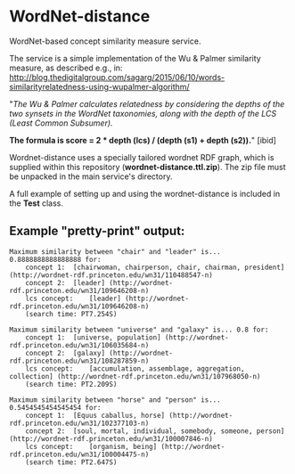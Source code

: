 # WordNet-distance
WordNet-based concept similarity measure service.

The service is a simple implementation of the Wu & Palmer similarity measure, as described e.g., in: 
http://blog.thedigitalgroup.com/sagarg/2015/06/10/words-similarityrelatedness-using-wupalmer-algorithm/

"*The Wu & Palmer calculates relatedness by considering the depths of the two synsets in the WordNet taxonomies, along with the depth of the LCS (Least Common Subsumer).*

**The formula is score = 2 * depth (lcs) / (depth (s1) + depth (s2)).**"
[ibid]

Wordnet-distance uses a specially tailored wordnet RDF graph, which is supplied within this repository (**wordnet-distance.ttl.zip**). The zip file must be unpacked in the main service's directory. 

A full example of setting up and using the wordnet-distance is included in the **Test** class. 

Example "pretty-print" output:
------------------------------


    Maximum similarity between "chair" and "leader" is... 0.8888888888888888 for:
    	concept 1: 	[chairwoman, chairperson, chair, chairman, president] (http://wordnet-rdf.princeton.edu/wn31/110488547-n)
    	concept 2: 	[leader] (http://wordnet-rdf.princeton.edu/wn31/109646208-n)
    	lcs concept:	[leader] (http://wordnet-rdf.princeton.edu/wn31/109646208-n)
    	(search time: PT7.254S)
    
    Maximum similarity between "universe" and "galaxy" is... 0.8 for:
    	concept 1: 	[universe, population] (http://wordnet-rdf.princeton.edu/wn31/106035684-n)
    	concept 2: 	[galaxy] (http://wordnet-rdf.princeton.edu/wn31/108287859-n)
    	lcs concept:	[accumulation, assemblage, aggregation, collection] (http://wordnet-rdf.princeton.edu/wn31/107968050-n)
    	(search time: PT2.209S)
	
    Maximum similarity between "horse" and "person" is... 0.5454545454545454 for: 
		concept 1: 	[Equus caballus, horse] (http://wordnet-rdf.princeton.edu/wn31/102377103-n) 
		concept 2: 	[soul, mortal, individual, somebody, someone, person] (http://wordnet-rdf.princeton.edu/wn31/100007846-n) 
		lcs concept:	[organism, being] (http://wordnet-rdf.princeton.edu/wn31/100004475-n) 
		(search time: PT2.647S)




